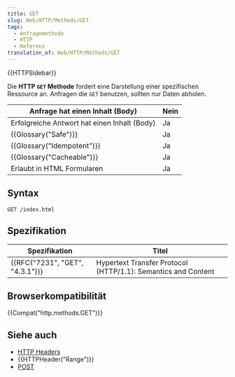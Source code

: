 ```yaml
---
title: GET
slug: Web/HTTP/Methods/GET
tags:
  - Anfragemethode
  - HTTP
  - Referenz
translation_of: Web/HTTP/Methods/GET
---
```

{{HTTPSidebar}}

Die **HTTP `GET` Methode** fordert eine Darstellung einer spezifischen Ressource an. Anfragen die `GET` benutzen, sollten nur Daten abholen.

| Anfrage hat einen Inhalt (Body)              | Nein |
| -------------------------------------------- | ---- |
| Erfolgreiche Antwort hat einen Inhalt (Body) | Ja   |
| {{Glossary("Safe")}}                 | Ja   |
| {{Glossary("Idempotent")}}         | Ja   |
| {{Glossary("Cacheable")}}             | Ja   |
| Erlaubt in HTML Formularen                   | Ja   |

## Syntax

    GET /index.html

## Spezifikation

| Spezifikation                            | Titel                                                         |
| ---------------------------------------- | ------------------------------------------------------------- |
| {{RFC("7231", "GET", "4.3.1")}} | Hypertext Transfer Protocol (HTTP/1.1): Semantics and Content |

## Browserkompatibilität

{{Compat("http.methods.GET")}}

## Siehe auch

- [HTTP Headers](/de/docs/Web/HTTP/Headers)
- {{HTTPHeader("Range")}}
- [POST](/de/docs/Web/HTTP/Methods/POST)
